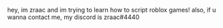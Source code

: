 hey, im zraac and im trying to learn how to script roblox games! also, if u wanna contact me, my discord is zraac#4440

